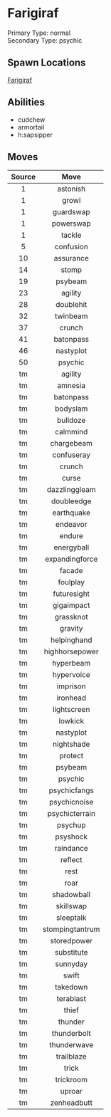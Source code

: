 # Farigiraf  
Primary Type: normal  
Secondary Type: psychic  
  
## Spawn Locations  
[Farigiraf](/data/spawn_presets/farigiraf.md)  
  
## Abilities  
  * cudchew
  * armortail
  * h:sapsipper
  
  
## Moves  
  
| Source | Move |  
|:---:|:---:|  
| 1 | astonish |  
| 1 | growl |  
| 1 | guardswap |  
| 1 | powerswap |  
| 1 | tackle |  
| 5 | confusion |  
| 10 | assurance |  
| 14 | stomp |  
| 19 | psybeam |  
| 23 | agility |  
| 28 | doublehit |  
| 32 | twinbeam |  
| 37 | crunch |  
| 41 | batonpass |  
| 46 | nastyplot |  
| 50 | psychic |  
| tm | agility |  
| tm | amnesia |  
| tm | batonpass |  
| tm | bodyslam |  
| tm | bulldoze |  
| tm | calmmind |  
| tm | chargebeam |  
| tm | confuseray |  
| tm | crunch |  
| tm | curse |  
| tm | dazzlinggleam |  
| tm | doubleedge |  
| tm | earthquake |  
| tm | endeavor |  
| tm | endure |  
| tm | energyball |  
| tm | expandingforce |  
| tm | facade |  
| tm | foulplay |  
| tm | futuresight |  
| tm | gigaimpact |  
| tm | grassknot |  
| tm | gravity |  
| tm | helpinghand |  
| tm | highhorsepower |  
| tm | hyperbeam |  
| tm | hypervoice |  
| tm | imprison |  
| tm | ironhead |  
| tm | lightscreen |  
| tm | lowkick |  
| tm | nastyplot |  
| tm | nightshade |  
| tm | protect |  
| tm | psybeam |  
| tm | psychic |  
| tm | psychicfangs |  
| tm | psychicnoise |  
| tm | psychicterrain |  
| tm | psychup |  
| tm | psyshock |  
| tm | raindance |  
| tm | reflect |  
| tm | rest |  
| tm | roar |  
| tm | shadowball |  
| tm | skillswap |  
| tm | sleeptalk |  
| tm | stompingtantrum |  
| tm | storedpower |  
| tm | substitute |  
| tm | sunnyday |  
| tm | swift |  
| tm | takedown |  
| tm | terablast |  
| tm | thief |  
| tm | thunder |  
| tm | thunderbolt |  
| tm | thunderwave |  
| tm | trailblaze |  
| tm | trick |  
| tm | trickroom |  
| tm | uproar |  
| tm | zenheadbutt |  
  
